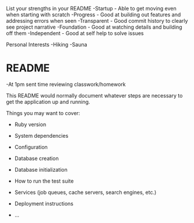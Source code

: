 List your strengths in your README
-Startup - Able to get moving even when starting with scratch
-Progress - Good at building out features and addressing errors when seen
-Transparent - Good commit history to clearly see project narrative
-Foundation - Good at watching details and building off them
-Independent - Good at self help to solve issues

Personal Interests
-Hiking
-Sauna

# README

-At 1pm sent time reviewing classwork/homework

This README would normally document whatever steps are necessary to get the
application up and running.

Things you may want to cover:

* Ruby version

* System dependencies

* Configuration

* Database creation

* Database initialization

* How to run the test suite

* Services (job queues, cache servers, search engines, etc.)

* Deployment instructions

* ...

